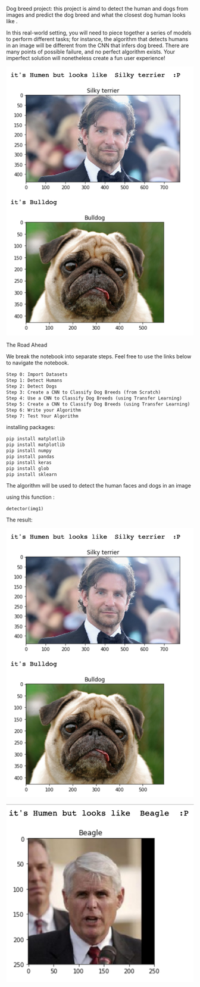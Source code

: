 Dog breed project: this project is aimd to detect the human and dogs from images and predict the dog breed and what the closest dog human looks like .


In this real-world setting, you will need to piece together a series of models to perform different tasks; for instance, the algorithm that detects humans in an image will be different from the CNN that infers dog breed. There are many points of possible failure, and no perfect algorithm exists. Your imperfect solution will nonetheless create a fun user experience!

![Screenshot](dog.png)

The Road Ahead

We break the notebook into separate steps. Feel free to use the links below to navigate the notebook.

    Step 0: Import Datasets
    Step 1: Detect Humans
    Step 2: Detect Dogs
    Step 3: Create a CNN to Classify Dog Breeds (from Scratch)
    Step 4: Use a CNN to Classify Dog Breeds (using Transfer Learning)
    Step 5: Create a CNN to Classify Dog Breeds (using Transfer Learning)
    Step 6: Write your Algorithm
    Step 7: Test Your Algorithm



installing packages:
    
    pip install matplotlib
    pip install matplotlib
    pip install numpy
    pip install pandas 
    pip install keras
    pip install glob
    pip install sklearn
    
    
The algorithm will be used to detect the human faces and dogs in an image 

using this function :
    
    detector(img1)
    
    
The result: 


![Screenshot](dog.png)

![Screenshot](humen.png)

